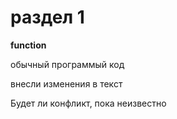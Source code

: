 # раздел 1

**function**



обычный программый код

внесли изменения в текст

Будет ли конфликт, пока неизвестно